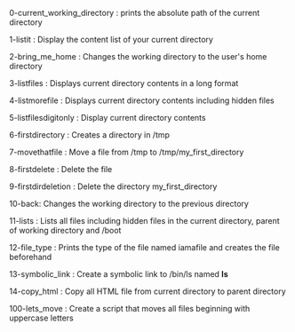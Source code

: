 0-current_working_directory : prints the absolute path of the current directory

1-listit : Display the content list of your current directory

2-bring_me_home : Changes the working directory to the user's home directory

3-listfiles : Displays current directory contents in a long format

4-listmorefile : Displays current directory contents including hidden files

5-listfilesdigitonly : Display current directory contents

6-firstdirectory : Creates a directory in /tmp

7-movethatfile : Move a file from /tmp to /tmp/my_first_directory

8-firstdelete : Delete the file 

9-firstdirdeletion : Delete the directory my_first_directory

10-back: Changes the working directory to the previous directory

11-lists : Lists all files including hidden files in the current directory, parent of working directory and /boot

12-file_type : Prints the type of the file named iamafile and creates the file beforehand

13-symbolic_link : Create a symbolic link to /bin/ls named __ls__

14-copy_html : Copy all HTML file from current directory to parent directory

100-lets_move : Create a script that moves all files beginning with uppercase letters


